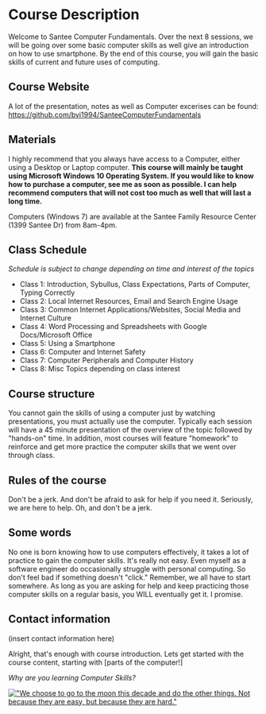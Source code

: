 # Course Description 

Welcome to Santee Computer Fundamentals. Over the next 8 sessions, we will be going over some basic computer skills as well give an introduction on how to use smartphone. By the end of this course, you will gain the basic skills of current and future uses of computing. 

## Course Website

A lot of the presentation, notes as well as Computer excerises can be found: https://github.com/bvi1994/SanteeComputerFundamentals

## Materials

I highly recommend that you always have access to a Computer, either using a Desktop or Laptop computer. **This course will mainly be taught using Microsoft Windows 10 Operating System. If you would like to know how to purchase a computer, see me as soon as possible. I can help recommend computers that will not cost too much as well that will last a long time.**

Computers (Windows 7) are available at the Santee Family Resource Center (1399 Santee Dr) from 8am-4pm. 

## Class Schedule 

*Schedule is subject to change depending on time and interest of the topics*

- Class 1: Introduction, Sybullus, Class Expectations, Parts of Computer, Typing Correctly
- Class 2: Local Internet Resources, Email and Search Engine Usage
- Class 3: Common Internet Applications/Websites, Social Media and Internet Culture
- Class 4: Word Processing and Spreadsheets with Google Docs/Microsoft Office
- Class 5: Using a Smartphone
- Class 6: Computer and Internet Safety
- Class 7: Computer Peripherals and Computer History
- Class 8: Misc Topics depending on class interest

## Course structure
You cannot gain the skills of using a computer just by watching presentations, you must actually use the computer.  Typically each session will have a 45 minute presentation of the overview of the topic followed by "hands-on" time. In addition, most courses will feature "homework" to reinforce and get more practice the computer skills that we went over through class. 

## Rules of the course

Don't be a jerk. And don't be afraid to ask for help if you need it. Seriously, we are here to help. Oh, and don't be a jerk. 

## Some words

No one is born knowing how to use computers effectively, it takes a lot of practice to gain the computer skills. It's really not easy. Even myself as a software engineer do occasionally struggle with personal computing. So don't feel bad if something doesn't "click." Remember, we all have to start somewhere. As long as you are asking for help and keep practicing those computer skills on a regular basis, you WILL eventually get it. I promise. 

## Contact information

(insert contact information here) 

Alright, that's enough with course introduction. Lets get started with the course content, starting with [parts of the computer!]

*Why are you learning Computer Skills?* 

[!["We choose to go to the moon this decade and do the other things. Not because they are easy, but because they are hard."](https://nails.newsela.com/s3/newsela-media/article_media/2016/03/jfk-moon-speech-5d3ffd89.jpg?crop=0%2C143%2C1366%2C912&height=498&width=885)](https://www.youtube.com/watch?v=EeGw32e5Em4)
